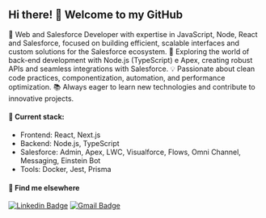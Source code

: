 ## Hi there! 👋 Welcome to my GitHub

🚀 Web and Salesforce Developer with expertise in JavaScript, Node, React and Salesforce, focused on building efficient, scalable interfaces and custom solutions for the Salesforce ecosystem.
🌟 Exploring the world of back-end development with Node.js (TypeScript) e Apex, creating robust APIs and seamless integrations with Salesforce.
💡 Passionate about clean code practices, componentization, automation, and performance optimization.
📚 Always eager to learn new technologies and contribute to innovative projects.

#### 🎯 Current stack:
- Frontend: React, Next.js
- Backend: Node.js, TypeScript
- Salesforce: Admin, Apex, LWC, Visualforce, Flows, Omni Channel, Messaging, Einstein Bot
- Tools: Docker, Jest, Prisma

#### 💬 Find me elsewhere

[![Linkedin Badge](https://img.shields.io/badge/-Linkedin-blue?style=flat-square&logo=Linkedin&logoColor=white&link=https://www.linkedin.com/in/igormeireless/)](https://www.linkedin.com/in/igor-meireles-saraiva) 
[![Gmail Badge](https://img.shields.io/badge/-igor.meireles.dev@gmail.com-c14438?style=flat-square&logo=Gmail&logoColor=white&link=mailto:igor.meireles.dev@gmail.com)](mailto:igor.meireles.dev@gmail.com)

<!--![stats](https://github-readme-stats.vercel.app/api?username=igormeireless&show_icons=true&theme=dark&include_all_commits=true&count_private=true)-->

<!--
**igormeireless/igormeireless** is a ✨ _special_ ✨ repository because its `README.md` (this file) appears on your GitHub profile.

Here are some ideas to get you started:

- 🔭 I’m currently working on ...
- 🌱 I’m currently learning ...
- 👯 I’m looking to collaborate on ...
- 🤔 I’m looking for help with ...
- 💬 Ask me about ...
- 📫 How to reach me: ...
- 😄 Pronouns: ...
- ⚡ Fun fact: ...
-->
